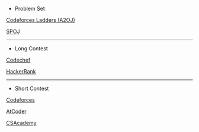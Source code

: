 - Problem Set

[Codeforces Ladders (A2OJ)](https://a2oj.com/ladders)

[SPOJ](://www.spoj.com)

------------

- Long Contest

[Codechef](https://www.codechef.com)

[HackerRank](https://www.hackerrank.com/contests)

------------

- Short Contest

[Codeforces](://codeforces.com)

[AtCoder](https://atcoder.jp)

[CSAcademy](https://csacademy.com)
